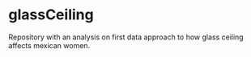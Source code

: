 # glassCeiling
Repository with an analysis on first data approach to how glass ceiling affects mexican women.

